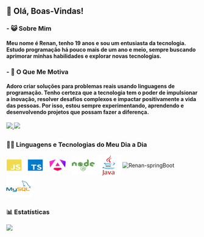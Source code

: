 ##  👋  Olá, Boas-Vindas!

### - 😺 Sobre Mim
#### Meu nome é Renan, tenho 19 anos e sou um entusiasta da tecnologia. Estudo programação há pouco mais de um ano e meio, sempre buscando aprimorar minhas habilidades e explorar novas tecnologias. 

### - 💪 O Que Me Motiva
#### Adoro criar soluções para problemas reais usando linguagens de programação. Tenho certeza que a tecnologia tem o poder de impulsionar a inovação, resolver desafios complexos e impactar positivamente a vida das pessoas. Por isso, estou sempre experimentando, aprendendo e desenvolvendo projetos que possam fazer a diferença.

<div>
  <a href="https://www.linkedin.com/in/renan-teles-3a1290355">
    <img src="https://img.shields.io/badge/-LinkedIn-%230077B5?style=for-the-badge&logo=linkedin&logoColor=white"/>
  </a>
   
  <a href="mailto:renanlopesteles2@gmail.com">
    <img src="https://img.shields.io/badge/-Gmail-%23333?style=for-the-badge&logo=gmail&logoColor=white"/>
  </a>
</div>


##

### 🧑‍💻 Linguagens e Tecnologias do Meu Dia a Dia
<div style="display: inine_block">
  <img align="center" alt="Renan-js" height="30" width="40" src="https://raw.githubusercontent.com/devicons/devicon/master/icons/javascript/javascript-plain.svg"/>&nbsp;&nbsp;&nbsp;
  <img align="center" alt="Renan-ts" height="30" width="40" src="https://raw.githubusercontent.com/devicons/devicon/master/icons/typescript/typescript-original.svg"/>&nbsp;&nbsp;&nbsp;
  <img align="center" alt="Renan-angular" height="30" width="45" src="https://raw.githubusercontent.com/devicons/devicon/master/icons/angular/angular-original.svg"/>&nbsp;&nbsp;&nbsp;
  <img align="center" alt="Renan-nodejs" height="50" width="60" src="https://raw.githubusercontent.com/devicons/devicon/master/icons/nodejs/nodejs-plain-wordmark.svg"/>
  <img align="center" alt="Renan-java" height="55" width="65" src="https://raw.githubusercontent.com/devicons/devicon/master/icons/java/java-original-wordmark.svg"/>
  <img align="center" alt="Renan-springBoot" height="65" width="65" src="https://user-images.githubusercontent.com/33158051/103466606-760a4000-4d14-11eb-9941-2f3d00371471.png"/>
  <img align="center" alt="Renan-mysql" height="55" width="65" src="https://raw.githubusercontent.com/devicons/devicon/master/icons/mysql/mysql-original-wordmark.svg"/>
</div>

##

### 📊 Estatísticas
<img height="180" align="top" src="https://github-readme-stats.vercel.app/api/top-langs/?username=renan-teles&layout=compact&langs_count=16&theme=dark"/>

##

<!--
### 📊 Estatísticas
<div style="display: inine_block">
  <img height="180" align="top" src="https://github-readme-stats.vercel.app/api/top-langs/?username=renan-teles&layout=compact&langs_count=16&theme=dracula"/>
  <img height="180" align="top" src="https://github-readme-stats.vercel.app/api?username=renan-teles&show_icons=true&theme=dracula&include_all_commits=true&count_private=true"/>
</div>
-->
